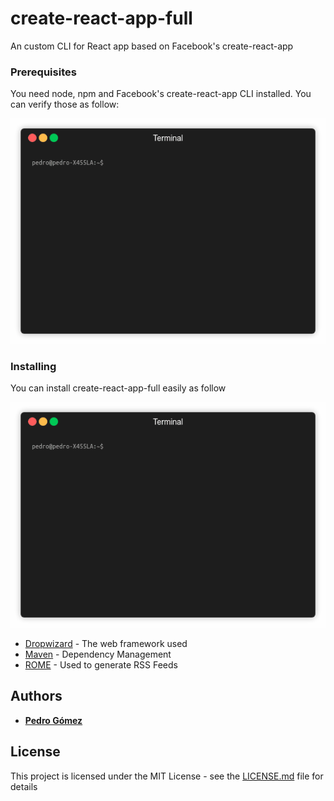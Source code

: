 # create-react-app-full

An custom CLI for React app based on Facebook's create-react-app

### Prerequisites

You need node, npm and Facebook's create-react-app CLI installed.
You can verify those as follow:

![](verification.gif)

### Installing

You can install create-react-app-full easily as follow

![](installation.gif)

* [Dropwizard](http://www.dropwizard.io/1.0.2/docs/) - The web framework used
* [Maven](https://maven.apache.org/) - Dependency Management
* [ROME](https://rometools.github.io/rome/) - Used to generate RSS Feeds

## Authors

* **[Pedro Gómez](https://github.com/PurpleBooth)**

## License

This project is licensed under the MIT License - see the [LICENSE.md](LICENSE.md) file for details